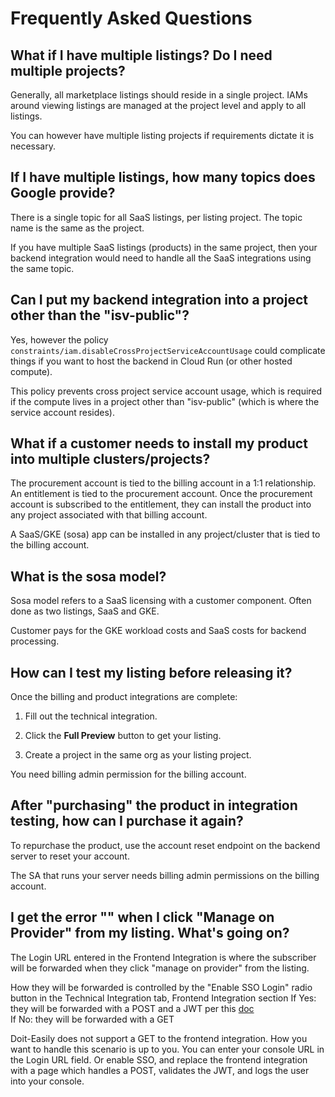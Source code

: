 # Frequently Asked Questions

## What if I have multiple listings? Do I need multiple projects?

Generally, all marketplace listings should reside in a single project. IAMs around viewing listings are managed at the project level and apply to all listings.

You can however have multiple listing projects if requirements dictate it is necessary.

## If I have multiple listings, how many topics does Google provide?

There is a single topic for all SaaS listings, per listing project. The topic name is the same as the project.

If you have multiple SaaS listings (products) in the same project, then your backend integration would need to handle all the SaaS integrations using the same topic.

## Can I put my backend integration into a project other than the "isv-public"?

Yes, however the policy `constraints/iam.disableCrossProjectServiceAccountUsage` could complicate things if you want to host the backend in Cloud Run (or other hosted compute).

This policy prevents cross project service account usage, which is required if the compute lives in a project other than "isv-public" (which is where the service account resides).

## What if a customer needs to install my product into multiple clusters/projects?

The procurement account is tied to the billing account in a 1:1 relationship. An entitlement is tied to the procurement account. Once the procurement account is subscribed to the entitlement, they can install the product into any project associated with that billing account. 

A SaaS/GKE (sosa) app can be installed in any project/cluster that is tied to the billing account.

## What is the sosa model?

Sosa model refers to a SaaS licensing with a customer component. Often done as two listings, SaaS and GKE. 

Customer pays for the GKE workload costs and SaaS costs for backend processing.

## How can I test my listing before releasing it?

Once the billing and product integrations are complete:

1. Fill out the technical integration.

1. Click the **Full Preview** button to get your listing.

1. Create a project in the same org as your listing project.

You need billing admin permission for the billing account.

## After "purchasing" the product in integration testing, how can I purchase it again?

To repurchase the product, use the account reset endpoint on the backend server to reset your account.

The SA that runs your server needs billing admin permissions on the billing account.

## I get the error "" when I click "Manage on Provider" from my listing. What's going on?

The Login URL entered in the Frontend Integration is where the subscriber will be forwarded when they click "manage on provider" from the listing. 
 
How they will be forwarded is controlled by the "Enable SSO Login" radio button in the Technical Integration tab, Frontend Integration section
If Yes: they will be forwarded with a POST and a JWT per this [doc](https://cloud.google.com/marketplace/docs/partners/integrated-saas/frontend-integration#integrate-sso)  
If No: they will be forwarded with a GET  
 
Doit-Easily does not support a GET to the frontend integration. How you want to handle this scenario is up to you. You can enter your console URL in the Login URL field. Or enable SSO, and replace the frontend integration with a page which handles a POST, validates the JWT, and logs the user into your console.
